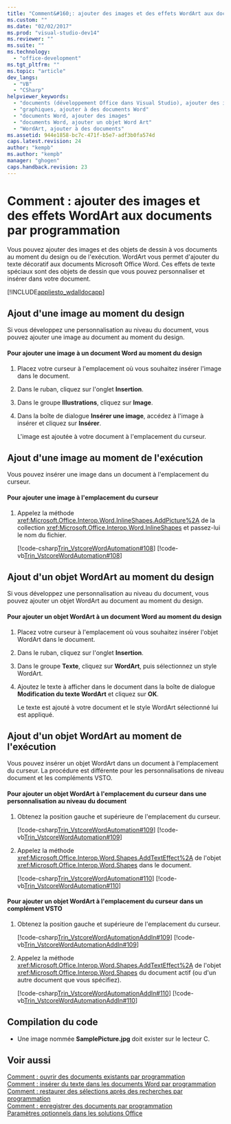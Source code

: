 ```yaml
---
title: "Comment&#160;: ajouter des images et des effets WordArt aux documents par programmation | Microsoft Docs"
ms.custom: ""
ms.date: "02/02/2017"
ms.prod: "visual-studio-dev14"
ms.reviewer: ""
ms.suite: ""
ms.technology: 
  - "office-development"
ms.tgt_pltfrm: ""
ms.topic: "article"
dev_langs: 
  - "VB"
  - "CSharp"
helpviewer_keywords: 
  - "documents (développement Office dans Visual Studio), ajouter des images"
  - "graphiques, ajouter à des documents Word"
  - "documents Word, ajouter des images"
  - "documents Word, ajouter un objet Word Art"
  - "WordArt, ajouter à des documents"
ms.assetid: 944e1858-bc7c-471f-b5e7-adf3b0fa574d
caps.latest.revision: 24
author: "kempb"
ms.author: "kempb"
manager: "ghogen"
caps.handback.revision: 23
---
```

# Comment&#160;: ajouter des images et des effets WordArt aux documents par programmation
  Vous pouvez ajouter des images et des objets de dessin à vos documents au moment du design ou de l'exécution.  WordArt vous permet d'ajouter du texte décoratif aux documents Microsoft Office Word.  Ces effets de texte spéciaux sont des objets de dessin que vous pouvez personnaliser et insérer dans votre document.  
  
 [!INCLUDE[appliesto_wdalldocapp](../vsto/includes/appliesto-wdalldocapp-md.md)]  
  
## Ajout d'une image au moment du design  
 Si vous développez une personnalisation au niveau du document, vous pouvez ajouter une image au document au moment du design.  
  
#### Pour ajouter une image à un document Word au moment du design  
  
1.  Placez votre curseur à l'emplacement où vous souhaitez insérer l'image dans le document.  
  
2.  Dans le ruban, cliquez sur l'onglet **Insertion**.  
  
3.  Dans le groupe **Illustrations**, cliquez sur **Image**.  
  
4.  Dans la boîte de dialogue **Insérer une image**, accédez à l'image à insérer et cliquez sur **Insérer**.  
  
     L'image est ajoutée à votre document à l'emplacement du curseur.  
  
## Ajout d'une image au moment de l'exécution  
 Vous pouvez insérer une image dans un document à l'emplacement du curseur.  
  
#### Pour ajouter une image à l'emplacement du curseur  
  
1.  Appelez la méthode <xref:Microsoft.Office.Interop.Word.InlineShapes.AddPicture%2A> de la collection <xref:Microsoft.Office.Interop.Word.InlineShapes> et passez\-lui le nom du fichier.  
  
     [!code-csharp[Trin_VstcoreWordAutomation#108](../snippets/csharp/VS_Snippets_OfficeSP/Trin_VstcoreWordAutomation/CS/ThisDocument.cs#108)]
     [!code-vb[Trin_VstcoreWordAutomation#108](../snippets/visualbasic/VS_Snippets_OfficeSP/Trin_VstcoreWordAutomation/VB/ThisDocument.vb#108)]  
  
## Ajout d'un objet WordArt au moment du design  
 Si vous développez une personnalisation au niveau du document, vous pouvez ajouter un objet WordArt au document au moment du design.  
  
#### Pour ajouter un objet WordArt à un document Word au moment du design  
  
1.  Placez votre curseur à l'emplacement où vous souhaitez insérer l'objet WordArt dans le document.  
  
2.  Dans le ruban, cliquez sur l'onglet **Insertion**.  
  
3.  Dans le groupe **Texte**, cliquez sur **WordArt**, puis sélectionnez un style WordArt.  
  
4.  Ajoutez le texte à afficher dans le document dans la boîte de dialogue **Modification du texte WordArt** et cliquez sur **OK**.  
  
     Le texte est ajouté à votre document et le style WordArt sélectionné lui est appliqué.  
  
## Ajout d'un objet WordArt au moment de l'exécution  
 Vous pouvez insérer un objet WordArt dans un document à l'emplacement du curseur.  La procédure est différente pour les personnalisations de niveau document et les compléments VSTO.  
  
#### Pour ajouter un objet WordArt à l'emplacement du curseur dans une personnalisation au niveau du document  
  
1.  Obtenez la position gauche et supérieure de l'emplacement du curseur.  
  
     [!code-csharp[Trin_VstcoreWordAutomation#109](../snippets/csharp/VS_Snippets_OfficeSP/Trin_VstcoreWordAutomation/CS/ThisDocument.cs#109)]
     [!code-vb[Trin_VstcoreWordAutomation#109](../snippets/visualbasic/VS_Snippets_OfficeSP/Trin_VstcoreWordAutomation/VB/ThisDocument.vb#109)]  
  
2.  Appelez la méthode <xref:Microsoft.Office.Interop.Word.Shapes.AddTextEffect%2A> de l'objet <xref:Microsoft.Office.Interop.Word.Shapes> dans le document.  
  
     [!code-csharp[Trin_VstcoreWordAutomation#110](../snippets/csharp/VS_Snippets_OfficeSP/Trin_VstcoreWordAutomation/CS/ThisDocument.cs#110)]
     [!code-vb[Trin_VstcoreWordAutomation#110](../snippets/visualbasic/VS_Snippets_OfficeSP/Trin_VstcoreWordAutomation/VB/ThisDocument.vb#110)]  
  
#### Pour ajouter un objet WordArt à l'emplacement du curseur dans un complément VSTO  
  
1.  Obtenez la position gauche et supérieure de l'emplacement du curseur.  
  
     [!code-csharp[Trin_VstcoreWordAutomationAddIn#109](../snippets/csharp/VS_Snippets_OfficeSP/Trin_VstcoreWordAutomationAddIn/CS/ThisAddIn.cs#109)]
     [!code-vb[Trin_VstcoreWordAutomationAddIn#109](../snippets/visualbasic/VS_Snippets_OfficeSP/Trin_VstcoreWordAutomationAddIn/VB/ThisAddIn.vb#109)]  
  
2.  Appelez la méthode <xref:Microsoft.Office.Interop.Word.Shapes.AddTextEffect%2A> de l'objet <xref:Microsoft.Office.Interop.Word.Shapes> du document actif \(ou d'un autre document que vous spécifiez\).  
  
     [!code-csharp[Trin_VstcoreWordAutomationAddIn#110](../snippets/csharp/VS_Snippets_OfficeSP/Trin_VstcoreWordAutomationAddIn/CS/ThisAddIn.cs#110)]
     [!code-vb[Trin_VstcoreWordAutomationAddIn#110](../snippets/visualbasic/VS_Snippets_OfficeSP/Trin_VstcoreWordAutomationAddIn/VB/ThisAddIn.vb#110)]  
  
## Compilation du code  
  
-   Une image nommée **SamplePicture.jpg** doit exister sur le lecteur C.  
  
## Voir aussi  
 [Comment : ouvrir des documents existants par programmation](../vsto/how-to-programmatically-open-existing-documents.md)   
 [Comment : insérer du texte dans les documents Word par programmation](../vsto/how-to-programmatically-insert-text-into-word-documents.md)   
 [Comment : restaurer des sélections après des recherches par programmation](../vsto/how-to-programmatically-restore-selections-after-searches.md)   
 [Comment : enregistrer des documents par programmation](../vsto/how-to-programmatically-save-documents.md)   
 [Paramètres optionnels dans les solutions Office](../vsto/optional-parameters-in-office-solutions.md)  
  
  